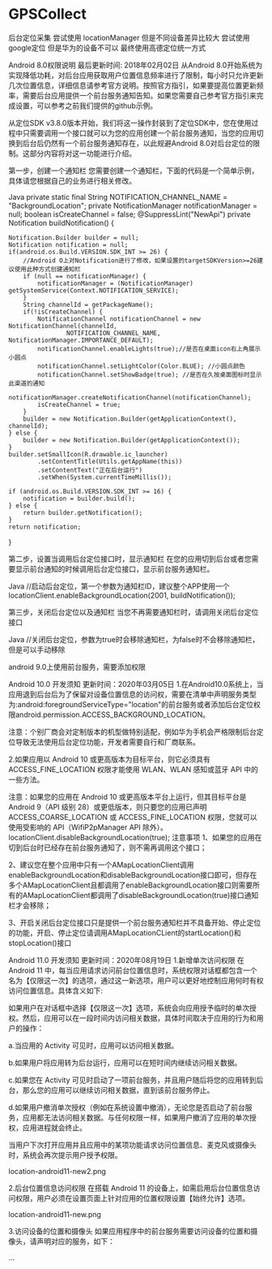 # GPSCollect
后台定位采集
尝试使用 locationManager  但是不同设备差异比较大
尝试使用 google定位 但是华为的设备不可以
最终使用高德定位统一方式

Android 8.0权限说明
最后更新时间: 2018年02月02日
从Android 8.0开始系统为实现降低功耗，对后台应用获取用户位置信息频率进行了限制，每小时只允许更新几次位置信息，详细信息请参考官方说明。按照官方指引，如果要提高位置更新频率，需要后台应用提供一个前台服务通知告知。如果您需要自己参考官方指引来完成设置，可以参考之前我们提供的github示例。

从定位SDK v3.8.0版本开始，我们将这一操作封装到了定位SDK中，您在使用过程中只需要调用一个接口就可以为您的应用创建一个前台服务通知，当您的应用切换到后台后仍然有一个前台服务通知存在，以此规避Android 8.0对后台定位的限制。这部分内容将对这一功能进行介绍。



第一步，创建一个通知栏
您需要创建一个通知栏，下面的代码是一个简单示例，具体请您根据自己的业务进行相关修改。

Java
private static final String NOTIFICATION_CHANNEL_NAME = "BackgroundLocation";
private NotificationManager notificationManager = null;
boolean isCreateChannel = false;
@SuppressLint("NewApi")
private Notification buildNotification() {

	Notification.Builder builder = null;
	Notification notification = null;
	if(android.os.Build.VERSION.SDK_INT >= 26) {
		//Android O上对Notification进行了修改，如果设置的targetSDKVersion>=26建议使用此种方式创建通知栏
		if (null == notificationManager) {
			notificationManager = (NotificationManager) getSystemService(Context.NOTIFICATION_SERVICE);
		}
		String channelId = getPackageName();
		if(!isCreateChannel) {
			NotificationChannel notificationChannel = new NotificationChannel(channelId,
					NOTIFICATION_CHANNEL_NAME, NotificationManager.IMPORTANCE_DEFAULT);
			notificationChannel.enableLights(true);//是否在桌面icon右上角展示小圆点
			notificationChannel.setLightColor(Color.BLUE); //小圆点颜色
			notificationChannel.setShowBadge(true); //是否在久按桌面图标时显示此渠道的通知
			notificationManager.createNotificationChannel(notificationChannel);
			isCreateChannel = true;
		}
		builder = new Notification.Builder(getApplicationContext(), channelId);
	} else {
		builder = new Notification.Builder(getApplicationContext());
	}
	builder.setSmallIcon(R.drawable.ic_launcher)
			.setContentTitle(Utils.getAppName(this))
			.setContentText("正在后台运行")
			.setWhen(System.currentTimeMillis());

	if (android.os.Build.VERSION.SDK_INT >= 16) {
		notification = builder.build();
	} else {
		return builder.getNotification();
	}
	return notification;
}


第二步，设置当调用后台定位接口时，显示通知栏
在您的应用切到后台或者您需要显示前台通知的时候调用后台定位接口，显示前台服务通知栏。

Java
//启动后台定位，第一个参数为通知栏ID，建议整个APP使用一个
locationClient.enableBackgroundLocation(2001, buildNotification());


第三步，关闭后台定位以及通知栏
当您不再需要通知栏时，请调用关闭后台定位接口

Java
//关闭后台定位，参数为true时会移除通知栏，为false时不会移除通知栏，但是可以手动移除


android 9.0上使用前台服务，需要添加权限

<uses-permission android:name="android.permission.FOREGROUND_SERVICE" />

Android 10.0 开发须知
更新时间：2020年03月05日
1.在Android10.0系统上，当应用退到后台后为了保留对设备位置信息的访问权，需要在清单中声明服务类型为:android:foregroundServiceType="location"的前台服务或者添加后台定位权限android.permission.ACCESS_BACKGROUND_LOCATION。

注意：个别厂商会对定制版本的机型做特别适配，例如华为手机会严格限制后台定位导致无法使用后台定位功能，开发者需要自行和厂商联系。

2.如果应用以 Android 10 或更高版本为目标平台，则它必须具有 ACCESS_FINE_LOCATION 权限才能使用 WLAN、WLAN 感知或蓝牙 API 中的一些方法。

注意：如果您的应用在 Android 10 或更高版本平台上运行，但其目标平台是 Android 9（API 级别 28）或更低版本，则只要您的应用已声明 ACCESS_COARSE_LOCATION 或 ACCESS_FINE_LOCATION 权限，您就可以使用受影响的 API（WifiP2pManager API 除外）。
locationClient.disableBackgroundLocation(true);
注意事项
1、如果您的应用在切到后台时已经存在前台服务通知了，则不需再调用这个接口；

2、建议您在整个应用中只有一个AMapLocationClient调用enableBackgroundLocation和disableBackgroundLocation接口即可，但存在多个AMapLocationClient且都调用了enableBackgroundLocation接口则需要所有的AMapLocationClient都调用了disableBackgroundLocation(true)接口通知栏才会移除；

3、开启关闭后台定位接口只是提供一个前台服务通知栏并不具备开始、停止定位的功能，开启、停止定位请调用AMapLocationCLient的startLocation()和stopLocation()接口


Android 11.0 开发须知
更新时间：2020年08月19日
1.新增单次访问权限
在 Android 11 中，每当应用请求访问前台位置信息时，系统权限对话框都包含一个名为【仅限这一次】的选项，通过这一新选项，用户可以更好地控制应用何时有权访问位置信息。具体含义如下:

如果用户在对话框中选择【仅限这一次】选项，系统会向应用授予临时的单次授权。然后，应用可以在一段时间内访问相关数据，具体时间取决于应用的行为和用户的操作：

a.当应用的 Activity 可见时，应用可以访问相关数据。

b.如果用户将应用转为后台运行，应用可以在短时间内继续访问相关数据。

c.如果您在 Activity 可见时启动了一项前台服务，并且用户随后将您的应用转到后台，那么您的应用可以继续访问相关数据，直到该前台服务停止。

d.如果用户撤消单次授权（例如在系统设置中撤消），无论您是否启动了前台服务，应用都无法访问相关数据。与任何权限一样，如果用户撤消了应用的单次授权，应用进程就会终止。

当用户下次打开应用并且应用中的某项功能请求访问位置信息、麦克风或摄像头时，系统会再次提示用户授予权限。

location-android11-new2.png

2.后台位置信息访问权限
在搭载 Android 11 的设备上，如需启用后台位置信息访问权限，用户必须在设置页面上针对应用的位置权限设置【始终允许】选项。

location-android11-new.png

3.访问设备的位置和摄像头
如果应用程序中的前台服务需要访问设备的位置和摄像头，请声明对应的服务，如下：

<manifest>
    ...
    <service ... android:foregroundServiceType="location|camera"/>
</manifest>
